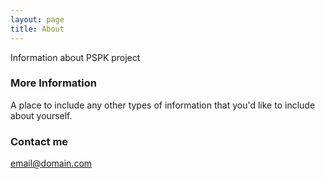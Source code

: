 ```yaml
---
layout: page
title: About
---
```


Information about PSPK project

### More Information

A place to include any other types of information that you'd like to include about yourself.

### Contact me

[email@domain.com](mailto:email@domain.com)
